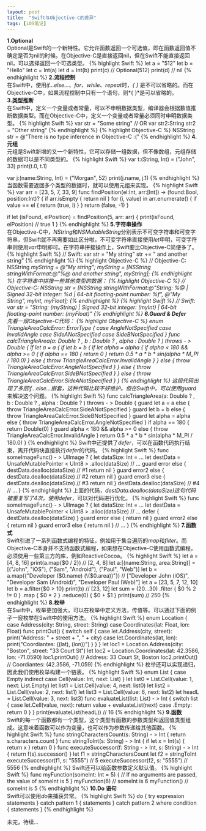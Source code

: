 ```yaml
---
layout: post
title:  "Swift与Objective-C的差异"
tags: [iOS笔记]
---
```

**1.Optional**    
Optional是Swift的一个新特性。它允许函数返回一个可选值，即在函数返回值不确定是否为nil的时候。在Objective-C是直接返回nil，但在Swift不能直接返回nil，可以选择返回一个可选类型。
{% highlight Swift %}
let a = "512"
let b = "Hello"
let c = Int(a)
let d = Int(b)
print(c) // Optional(512)
print(d) // nil
{% endhighlight %}
**2.流程控制**    
在Swift中，使用*if...else...*、*for*、*while*、*repeat*时，*{ }* 是不可以省略的。而在Objective-C中，如果流程控制中只有一个语句，则*{ }*是可以省略的。    
**3.类型推断**    
在Swift中，定义一个变量或者常量，可以不申明数据类型，编译器会根据数值推断数据类型。而在Objective-C中，定义一个变量或者常量必须同时申明数据类型。
{% highlight Swift %}
var str = "Some string"
// OR
var str2:String
str2 = "Other string"
{% endhighlight %}
{% highlight Objective-C %}
NSString str = @"There is no type inference in Objective-C :("
{% endhighlight %}
**4.元组**    
元组是Swift新增的又一个新特性，它可以存储一组数据，但不像数组，元组存储的数据可以是不同类型的。
{% highlight Swift %}
var t:(String, Int) = ("John", 33)
print(t.0, t.1)
 
var j:(name:String, Int) = ("Morgan", 52)
print(j.name, j.1)
{% endhighlight %}
当函数需要返回多个类型的数据时，就可以使用元组来实现。
{% highlight Swift %}
var arr = [23, 5, 7, 33, 9]
func findPosition(el:Int, arr:[Int]) -> (found:Bool, position:Int)? {
   if arr.isEmpty {
      return nil
   }
   for (i, value) in arr.enumerate() {
      if value == el {
         return (true, i)
      }
   }
   return (false, -1)
}
 
if let (isFound, elPosition) = findPosition(5, arr: arr) {
   print(isFound, elPosition)
   // true 1
}
{% endhighlight %}
**5.字符串操作**    
在Objective-C中，*NString*和*NSMutableString*分别表示不可变字符串和可变字符串，但Swift就不再需要如此区分啦，不可变字符串直接使用*let*申明，可变字符串则使用*var*申明即可。在字符串拼接操作上，Swift要比Objective-C简便多了。
{% highlight Swift %}
// Swift:
var str = "My string"
str += " and another string”
{% endhighlight %}
{% highlight Objective-C %}
// Objective-C:
NSString *myString = @"My string";
myString = [NSString stringWithFormat:@"%@ and another string", myString];
{% endhighlight %}
在字符串中拼接一些其他类型的数据：
{% highlight Objective-C %}
// Objective-C:
NSString *str = [NSString stringWithFormat:@"String: %@ | Signed 32-bit integer: %d | 64-bit floating-point number: %f", @"My String", myInt, myFloat];
{% endhighlight %}
{% highlight Swift %}
// Swift:
var str = "String: \(myString) | Signed 32-bit integer: \(myInt) | 64-bit floating-point number: \(myFloat)"
{% endhighlight %}
**6.Guard & Defer**    
先看一段Objective-C代码：
{% highlight Objective-C %}
enum TriangleAreaCalcError: ErrorType {
   case AngleNotSpecified
   case InvalidAngle
   case SideANotSpecified
   case SideBNotSpecified
}
func calcTriangleArea(a: Double ? , b : Double ? , alpha : Double ? ) throws - > Double {
   if let a = a {
      if let b = b {
         if let alpha = alpha {
            if alpha < 180 && alpha >= 0 {
               if alpha == 180 {
                  return 0
               }
               return 0.5 * a * b * sin(alpha * M_PI / 180.0)
            } else {
               throw TriangleAreaCalcError.InvalidAngle
            }
         } else {
            throw TriangleAreaCalcError.AngleNotSpecified
         }
      } else {
         throw TriangleAreaCalcError.SideBNotSpecified
      }
   } else {
      throw TriangleAreaCalcError.SideANotSpecified
   }
}
{% endhighlight %}
这段代码出现了多层*if...else...*嵌套，这种代码比较不好维护。但在Swift中，可以使用*guard*来解决这个问题。
{% highlight Swift %}
func calcTriangleArea(a: Double ? , b : Double ? , alpha : Double ? ) throws - > Double {
   guard let a = a else {
      throw TriangleAreaCalcError.SideANotSpecified
   }
   guard let b = b else {
      throw TriangleAreaCalcError.SideBNotSpecified
   }
   guard let alpha = alpha else {
      throw TriangleAreaCalcError.AngleNotSpecified
   }
   if alpha == 180 {
      return Double(0)
   }
   guard alpha < 180 && alpha >= 0 else {
      throw TriangleAreaCalcError.InvalidAngle
   }
   return 0.5 * a * b * sin(alpha * M_PI / 180.0)
}
{% endhighlight %}
Swift中还提供了*defer*，可以在函数代码执行结束，离开代码块直接执行*defer*的代码。
{% highlight Swift %}
func someImageFunc() - > UIImage ? {
   let dataSize: Int = ...
   let destData = UnsafeMutablePointer < UInt8 > .alloc(dataSize)
   // ...
   guard error else {
      destData.dealloc(dataSize) // #1
      return nil
   }
   guard error2 else {
      destData.dealloc(dataSize) // #2
      return nil
   }
   guard error3 else {
      destData.dealloc(dataSize) // #3
      return nil
   }
   destData.dealloc(dataSize) // #4
   // ...
}
{% endhighlight %}
上面的代码，*destData.dealloc(dataSize)*这句代码被重复写了4次。使用*defer*，可以对代码进行优化。
{% highlight Swift %}
func someImageFunc() - > UIImage ? {
   let dataSize: Int = ...
   let destData = UnsafeMutablePointer < UInt8 > .alloc(dataSize)
   // ...
   defer {
      destData.dealloc(dataSize)
   }
   guard error else {
      return nil
   }
   guard error2 else {
      return nil
   }
   guard error3 else {
      return nil
   }
   // ...
}
{% endhighlight %}
**7.函数式**    
Swift引进了一系列函数式编程的特征，例如用于集合遍历的*map*和*fliter*。而Objective-C本身并不支持函数式编程，如果想在Objective-C使用函数式编程，必须使用一些第三方的库，例如ReactiveCocoa。
{% highlight Swift %}
let a = [4, 8, 16]
   print(a.map{$0 / 2})
   // [2, 4, 8]
   let a:[(name:String, area:String)] = [("John", "iOS"), ("Sam", "Android"), ("Paul", "Web")]
   let b = a.map({"Developer \($0.name) (\($0.area))"})
   // ["Developer John (iOS)", "Developer Sam (Android)", "Developer Paul (Web)”]
   let a = [23, 5, 7, 12, 10]
   let b = a.filter{$0 > 10}
   print(b) // [23, 12]
   let sum = (20...30)
   .filter { $0 % 2 != 0 }
   .map { $0 * 2 }
   .reduce(0) { $0 + $1 }
   print(sum) // 250
{% endhighlight %}
**8.枚举**    
在Swift中，枚举更加强大，可以在枚举中定义方法，传值等。可以通过下面的例子一窥枚举在Swift中的使用方法。
{% highlight Swift %}
enum Location {
   case Address(city: String, street: String)
   case Coordinates(lat: Float, lon: Float)
   func printOut() {
      switch self {
         case let.Address(city, street):
            print("Address: " + street + ", " + city)
         case let.Coordinates(lat, lon):
            print("Coordiantes: (\(lat), \(lon))")
      }
   }
}
let loc1 = Location.Address(city: "Boston", street: "33 Court St")
let loc2 = Location.Coordinates(lat: 42.3586, lon: -71.0590)
loc1.printOut() // Address: 33 Court St, Boston
loc2.printOut() // Coordiantes: (42.3586, -71.059)
{% endhighlight %}
枚举还可以实现递归，因此我们使用枚举构建一个链表。
{% highlight Swift %}
enum List {
   case Empty
      indirect
   case Cell(value: Int, next: List)
}
let list0 = List.Cell(value: 1, next: List.Empty)
let list1 = List.Cell(value: 4, next: list0)
let list2 = List.Cell(value: 2, next: list1)
let list3 = List.Cell(value: 6, next: list2)
let headL = List.Cell(value: 3, next: list3)
func evaluateList(list: List) - > Int {
   switch list {
      case let.Cell(value, next):
         return value + evaluateList(next)
      case .Empty:
         return 0
   }
}
print(evaluateList(headL)) // 16
{% endhighlight %}
**9.函数**    
Swift的每一个函数都有一个类型，这个类型有函数的参数类型和返回值类型组成。这意味着函数可以作为变量，也可以作为参数传递给其他函数。
{% highlight Swift %}
func stringCharactersCount(s: String) - > Int {
   return s.characters.count
}
func stringToInt(s: String) - > Int {
   if let x = Int(s) {
      return x
   }
   return 0
}
func executeSuccessor(f: String - > Int, s: String) - > Int {
   return f(s).successor()
}
let f1 = stringCharactersCount
let f2 = stringToInt
executeSuccessor(f1, s: "5555") // 5
executeSuccessor(f2, s: "5555") // 5556
{% endhighlight %}
Swift还可以给函数参数定义默认值。
{% highlight Swift %}
func myFunction(someInt: Int = 5) {
   // If no arguments are passed, the value of someInt is 5
}
myFunction(6) // someInt is 6
myFunction() // someInt is 5
{% endhighlight %}
**10.Do 语句**    
Swift可以使用*do*来捕获异常。
{% highlight Swift %}
do {
   try expression
   statements
} catch pattern 1 {
   statements
} catch pattern 2 where condition {
   statements
}
{% endhighlight %}


未完，待续...


